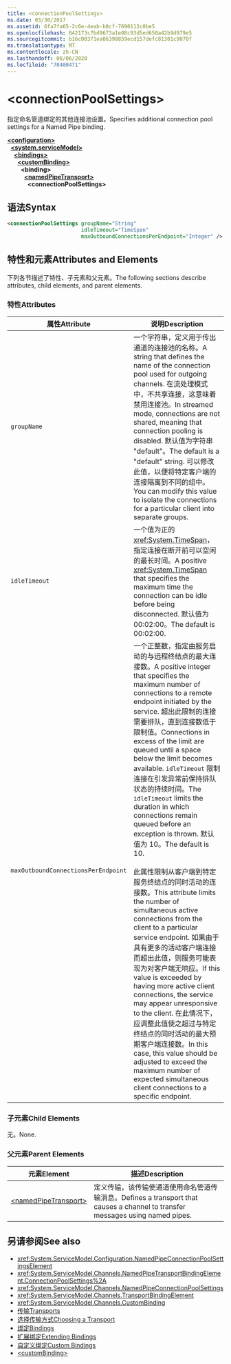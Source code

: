 ```yaml
---
title: <connectionPoolSettings>
ms.date: 03/30/2017
ms.assetid: 6fa7fa65-2c6e-4eab-b8cf-7690112c0be5
ms.openlocfilehash: 842173c7bd9673a1e08c93d5ed650a42b9d979e5
ms.sourcegitcommit: b16c00371ea06398859ecd157defc81301c9070f
ms.translationtype: MT
ms.contentlocale: zh-CN
ms.lasthandoff: 06/06/2020
ms.locfileid: "70400471"
---
```

# \<connectionPoolSettings>
<span data-ttu-id="f342f-101">指定命名管道绑定的其他连接池设置。</span><span class="sxs-lookup"><span data-stu-id="f342f-101">Specifies additional connection pool settings for a Named Pipe binding.</span></span>  
  
[**\<configuration>**](../configuration-element.md)\
&nbsp;&nbsp;[**\<system.serviceModel>**](system-servicemodel.md)\
&nbsp;&nbsp;&nbsp;&nbsp;[**\<bindings>**](bindings.md)\
&nbsp;&nbsp;&nbsp;&nbsp;&nbsp;&nbsp;[**\<customBinding>**](custombinding.md)\
&nbsp;&nbsp;&nbsp;&nbsp;&nbsp;&nbsp;&nbsp;&nbsp;**\<binding>**\
&nbsp;&nbsp;&nbsp;&nbsp;&nbsp;&nbsp;&nbsp;&nbsp;&nbsp;&nbsp;[**\<namedPipeTransport>**](namedpipetransport.md)\
&nbsp;&nbsp;&nbsp;&nbsp;&nbsp;&nbsp;&nbsp;&nbsp;&nbsp;&nbsp;&nbsp;&nbsp;**\<connectionPoolSettings>**  
  
## <a name="syntax"></a><span data-ttu-id="f342f-102">语法</span><span class="sxs-lookup"><span data-stu-id="f342f-102">Syntax</span></span>  
  
```xml  
<connectionPoolSettings groupName="String"
                        idleTimeout="TimeSpan"
                        maxOutboundConnectionsPerEndpoint="Integer" />
```  
  
## <a name="attributes-and-elements"></a><span data-ttu-id="f342f-103">特性和元素</span><span class="sxs-lookup"><span data-stu-id="f342f-103">Attributes and Elements</span></span>  
 <span data-ttu-id="f342f-104">下列各节描述了特性、子元素和父元素。</span><span class="sxs-lookup"><span data-stu-id="f342f-104">The following sections describe attributes, child elements, and parent elements.</span></span>  
  
### <a name="attributes"></a><span data-ttu-id="f342f-105">特性</span><span class="sxs-lookup"><span data-stu-id="f342f-105">Attributes</span></span>  
  
|<span data-ttu-id="f342f-106">属性</span><span class="sxs-lookup"><span data-stu-id="f342f-106">Attribute</span></span>|<span data-ttu-id="f342f-107">说明</span><span class="sxs-lookup"><span data-stu-id="f342f-107">Description</span></span>|  
|---------------|-----------------|  
|`groupName`|<span data-ttu-id="f342f-108">一个字符串，定义用于传出通道的连接池的名称。</span><span class="sxs-lookup"><span data-stu-id="f342f-108">A string that defines the name of the connection pool used for outgoing channels.</span></span> <span data-ttu-id="f342f-109">在流处理模式中，不共享连接，这意味着禁用连接池。</span><span class="sxs-lookup"><span data-stu-id="f342f-109">In streamed mode, connections are not shared, meaning that connection pooling is disabled.</span></span> <span data-ttu-id="f342f-110">默认值为字符串 "default"。</span><span class="sxs-lookup"><span data-stu-id="f342f-110">The default is a "default" string.</span></span> <span data-ttu-id="f342f-111">可以修改此值，以便将特定客户端的连接隔离到不同的组中。</span><span class="sxs-lookup"><span data-stu-id="f342f-111">You can modify this value to isolate the connections for a particular client into separate groups.</span></span>|  
|`idleTimeout`|<span data-ttu-id="f342f-112">一个值为正的 <xref:System.TimeSpan>，指定连接在断开前可以空闲的最长时间。</span><span class="sxs-lookup"><span data-stu-id="f342f-112">A positive <xref:System.TimeSpan> that specifies the maximum time the connection can be idle before being disconnected.</span></span> <span data-ttu-id="f342f-113">默认值为 00:02:00。</span><span class="sxs-lookup"><span data-stu-id="f342f-113">The default is 00:02:00.</span></span>|  
|`maxOutboundConnectionsPerEndpoint`|<span data-ttu-id="f342f-114">一个正整数，指定由服务启动的与远程终结点的最大连接数。</span><span class="sxs-lookup"><span data-stu-id="f342f-114">A positive integer that specifies the maximum number of connections to a remote endpoint initiated by the service.</span></span> <span data-ttu-id="f342f-115">超出此限制的连接需要排队，直到连接数低于限制值。</span><span class="sxs-lookup"><span data-stu-id="f342f-115">Connections in excess of the limit are queued until a space below the limit becomes available.</span></span> <span data-ttu-id="f342f-116">`idleTimeout` 限制连接在引发异常前保持排队状态的持续时间。</span><span class="sxs-lookup"><span data-stu-id="f342f-116">The `idleTimeout` limits the duration in which connections remain queued before an exception is thrown.</span></span> <span data-ttu-id="f342f-117">默认值为 10。</span><span class="sxs-lookup"><span data-stu-id="f342f-117">The default is 10.</span></span><br /><br /> <span data-ttu-id="f342f-118">此属性限制从客户端到特定服务终结点的同时活动的连接数。</span><span class="sxs-lookup"><span data-stu-id="f342f-118">This attribute limits the number of simultaneous active connections from the client to a particular service endpoint.</span></span> <span data-ttu-id="f342f-119">如果由于具有更多的活动客户端连接而超出此值，则服务可能表现为对客户端无响应。</span><span class="sxs-lookup"><span data-stu-id="f342f-119">If this value is exceeded by having more active client connections, the service may appear unresponsive to the client.</span></span> <span data-ttu-id="f342f-120">在此情况下，应调整此值使之超过与特定终结点的同时活动的最大预期客户端连接数。</span><span class="sxs-lookup"><span data-stu-id="f342f-120">In this case, this value should be adjusted to exceed the maximum number of expected simultaneous client connections to a specific endpoint.</span></span>|  
  
### <a name="child-elements"></a><span data-ttu-id="f342f-121">子元素</span><span class="sxs-lookup"><span data-stu-id="f342f-121">Child Elements</span></span>  
 <span data-ttu-id="f342f-122">无。</span><span class="sxs-lookup"><span data-stu-id="f342f-122">None.</span></span>  
  
### <a name="parent-elements"></a><span data-ttu-id="f342f-123">父元素</span><span class="sxs-lookup"><span data-stu-id="f342f-123">Parent Elements</span></span>  
  
|<span data-ttu-id="f342f-124">元素</span><span class="sxs-lookup"><span data-stu-id="f342f-124">Element</span></span>|<span data-ttu-id="f342f-125">描述</span><span class="sxs-lookup"><span data-stu-id="f342f-125">Description</span></span>|  
|-------------|-----------------|  
|[\<namedPipeTransport>](namedpipetransport.md)|<span data-ttu-id="f342f-126">定义传输，该传输使通道使用命名管道传输消息。</span><span class="sxs-lookup"><span data-stu-id="f342f-126">Defines a transport that causes a channel to transfer messages using named pipes.</span></span>|  
  
## <a name="see-also"></a><span data-ttu-id="f342f-127">另请参阅</span><span class="sxs-lookup"><span data-stu-id="f342f-127">See also</span></span>

- <xref:System.ServiceModel.Configuration.NamedPipeConnectionPoolSettingsElement>
- <xref:System.ServiceModel.Channels.NamedPipeTransportBindingElement.ConnectionPoolSettings%2A>
- <xref:System.ServiceModel.Channels.NamedPipeConnectionPoolSettings>
- <xref:System.ServiceModel.Channels.TransportBindingElement>
- <xref:System.ServiceModel.Channels.CustomBinding>
- [<span data-ttu-id="f342f-128">传输</span><span class="sxs-lookup"><span data-stu-id="f342f-128">Transports</span></span>](../../../wcf/feature-details/transports.md)
- [<span data-ttu-id="f342f-129">选择传输方式</span><span class="sxs-lookup"><span data-stu-id="f342f-129">Choosing a Transport</span></span>](../../../wcf/feature-details/choosing-a-transport.md)
- [<span data-ttu-id="f342f-130">绑定</span><span class="sxs-lookup"><span data-stu-id="f342f-130">Bindings</span></span>](../../../wcf/bindings.md)
- [<span data-ttu-id="f342f-131">扩展绑定</span><span class="sxs-lookup"><span data-stu-id="f342f-131">Extending Bindings</span></span>](../../../wcf/extending/extending-bindings.md)
- [<span data-ttu-id="f342f-132">自定义绑定</span><span class="sxs-lookup"><span data-stu-id="f342f-132">Custom Bindings</span></span>](../../../wcf/extending/custom-bindings.md)
- [\<customBinding>](custombinding.md)
